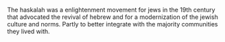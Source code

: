 The haskalah was a enlightenment movement for jews in the 19th century that advocated the revival of hebrew and for a modernization of the jewish culture and norms. Partly to better integrate with the majority communities they lived with.